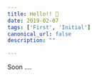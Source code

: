 ```yaml
---
title: Hello!! 🎉
date: 2019-02-07
tags: ['First', 'Initial']
canonical_url: false
description: ""

---
```


Soon ....


